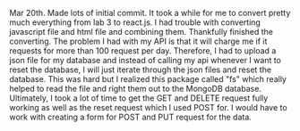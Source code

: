 Mar 20th. Made lots of initial commit. It took a while for me to convert pretty much everything from lab 3 to react.js. I had trouble with converting javascript file and html file and combining them. Thankfully finished the converting.
The problem I had with my API is that it will charge me if it requests for more than 100 request per day. Therefore, I had to upload a json file for my database and instead of calling my api whenever I want to reset the database, I will just iterate through the json files and reset the database. This was hard but I realized this package called "fs" which really helped to read the file and right them out to the MongoDB database. Ultimately, I took a lot of time to get the GET and DELETE request fully working as well as the reset request which I used POST for. I would have to work with creating a form for POST and PUT request for the data.
